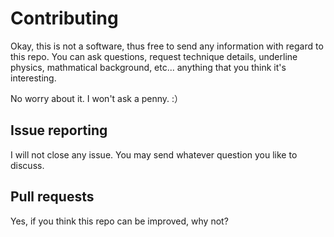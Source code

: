# Contributing

Okay, this is not a software, thus free to send any information with
regard to this repo. You can ask questions, request technique details,
underline physics, mathmatical background, etc... anything that you
think it's interesting.

No worry about it. I won't ask a penny. :）


## Issue reporting

I will not close any issue. You may send whatever question you like to discuss.

## Pull requests

Yes, if you think this repo can be improved, why not?
